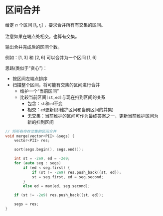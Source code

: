 # 区间合并

给定 $n$ 个区间 $[l_i,r_i]$ ，要求合并所有有交集的区间。

注意如果在端点处相交，也算有交集。

输出合并完成后的区间个数。

例如：$[1,3]$ 和 $[2,6]$ 可以合并为一个区间 $[1,6]$

思路(类似于“贪心”)：

- 按区间左端点排序
- 扫描整个区间，将可能有交集的区间进行合并
  - 维护一个“当前区间”
  - 比较当前区间`[st,ed]`与现在扫到区间的关系
    - 包含：`st`和`ed`不变
    - 相交：`ed`更新(即维护区间和当前区间的并集)
    - 无交集：当前维护的区间可作为最终答案之一，更新当前维护区间为新的扫到区间

```C++
// 将所有存在交集的区间合并
void merge(vector<PII> &segs) {
    vector<PII> res;

    sort(segs.begin(), segs.end());

    int st = -2e9, ed = -2e9;
    for (auto seg : segs)
        if (ed < seg.first) {
            if (st != -2e9) res.push_back({st, ed});
            st = seg.first, ed = seg.second;
        }
        else ed = max(ed, seg.second);

    if (st != -2e9) res.push_back({st, ed});

    segs = res;
}
```
